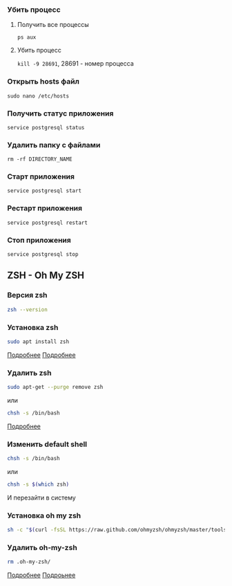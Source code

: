 ### Убить процесс
1. Получить все процессы

    `ps aux`
    
2. Убить процесс

    `kill -9 28691`, 28691 - номер процесса
    

### Открыть hosts файл
`sudo nano /etc/hosts`


### Получить статус приложения
`service postgresql status`

### Удалить папку с файлами
`rm -rf DIRECTORY_NAME`

### Старт приложения
`service postgresql start`

### Рестарт приложения
`service postgresql restart`

### Стоп приложения
`service postgresql stop`


## ZSH - Oh My ZSH
### Версия zsh
```bash
zsh --version
```
### Установка zsh
```bash
sudo apt install zsh
```
[Подробнее](https://losst.ru/nastrojka-zsh-i-oh-my-zsh)
[Подробнее](http://members.wolfram.com/meng/pages/computing/installing_and_configuring/installing_and_configuring_zsh/#.YXkjI5ozZhG)
[]()
[]()
[]()

### Удалить zsh
```bash
sudo apt-get --purge remove zsh
```
или
```bash
chsh -s /bin/bash
```
[Подробнее](https://ubuntugeeks.com/questions/156577/remove-zsh-from-ubuntu-16-04)

### Изменить default shell
```bash
chsh -s /bin/bash
```
или
```bash
chsh -s $(which zsh)
```
И перезайти в систему


### Установка oh my zsh
```bash 
sh -c "$(curl -fsSL https://raw.github.com/ohmyzsh/ohmyzsh/master/tools/install.sh)"
```

### Удалить oh-my-zsh
```bash
rm .oh-my-zsh/
```

[Подробнее](https://ohmyz.sh/#install)
[Подроьнее](https://github.com/ohmyzsh/ohmyzsh)
